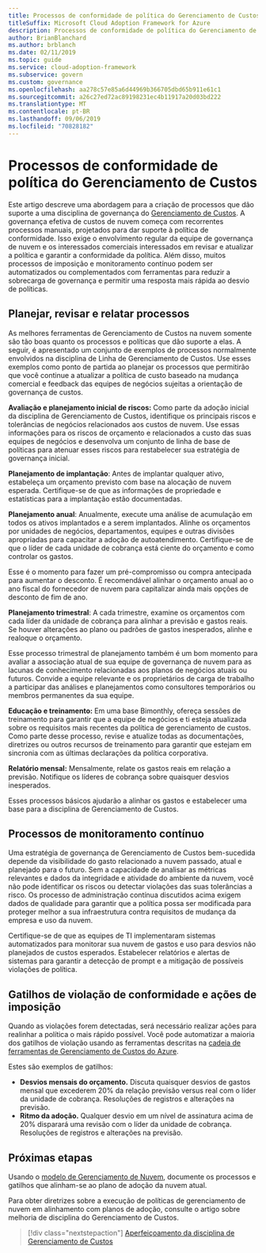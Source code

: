```yaml
---
title: Processos de conformidade de política do Gerenciamento de Custos
titleSuffix: Microsoft Cloud Adoption Framework for Azure
description: Processos de conformidade de política do Gerenciamento de Custos
author: BrianBlanchard
ms.author: brblanch
ms.date: 02/11/2019
ms.topic: guide
ms.service: cloud-adoption-framework
ms.subservice: govern
ms.custom: governance
ms.openlocfilehash: aa278c57e85a6d44969b366705dbd65b911e61c1
ms.sourcegitcommit: a26c27ed72ac89198231ec4b11917a20d03bd222
ms.translationtype: MT
ms.contentlocale: pt-BR
ms.lasthandoff: 09/06/2019
ms.locfileid: "70828182"
---
```

# <a name="cost-management-policy-compliance-processes"></a>Processos de conformidade de política do Gerenciamento de Custos

Este artigo descreve uma abordagem para a criação de processos que dão suporte a uma disciplina de governança do [Gerenciamento de Custos](./index.md). A governança efetiva de custos de nuvem começa com recorrentes processos manuais, projetados para dar suporte à política de conformidade. Isso exige o envolvimento regular da equipe de governança de nuvem e os interessados comerciais interessados em revisar e atualizar a política e garantir a conformidade da política. Além disso, muitos processos de imposição e monitoramento contínuo podem ser automatizados ou complementados com ferramentas para reduzir a sobrecarga de governança e permitir uma resposta mais rápida ao desvio de políticas.

## <a name="planning-review-and-reporting-processes"></a>Planejar, revisar e relatar processos

As melhores ferramentas de Gerenciamento de Custos na nuvem somente são tão boas quanto os processos e políticas que dão suporte a elas. A seguir, é apresentado um conjunto de exemplos de processos normalmente envolvidos na disciplina de Linha de Gerenciamento de Custos. Use esses exemplos como ponto de partida ao planejar os processos que permitirão que você continue a atualizar a política de custo baseado na mudança comercial e feedback das equipes de negócios sujeitas a orientação de governança de custos.

**Avaliação e planejamento inicial de riscos:** Como parte da adoção inicial da disciplina de Gerenciamento de Custos, identifique os principais riscos e tolerâncias de negócios relacionados aos custos de nuvem. Use essas informações para os riscos de orçamento e relacionados a custo das suas equipes de negócios e desenvolva um conjunto de linha de base de políticas para atenuar esses riscos para restabelecer sua estratégia de governança inicial.

**Planejamento de implantação**: Antes de implantar qualquer ativo, estabeleça um orçamento previsto com base na alocação de nuvem esperada. Certifique-se de que as informações de propriedade e estatísticas para a implantação estão documentadas.

**Planejamento anual**: Anualmente, execute uma análise de acumulação em todos os ativos implantados e a serem implantados. Alinhe os orçamentos por unidades de negócios, departamentos, equipes e outras divisões apropriadas para capacitar a adoção de autoatendimento. Certifique-se de que o líder de cada unidade de cobrança está ciente do orçamento e como controlar os gastos.

Esse é o momento para fazer um pré-compromisso ou compra antecipada para aumentar o desconto. É recomendável alinhar o orçamento anual ao o ano fiscal do fornecedor de nuvem para capitalizar ainda mais opções de desconto de fim de ano.

**Planejamento trimestral**: A cada trimestre, examine os orçamentos com cada líder da unidade de cobrança para alinhar a previsão e gastos reais. Se houver alterações ao plano ou padrões de gastos inesperados, alinhe e realoque o orçamento.

Esse processo trimestral de planejamento também é um bom momento para avaliar a associação atual de sua equipe de governança de nuvem para as lacunas de conhecimento relacionadas aos planos de negócios atuais ou futuros. Convide a equipe relevante e os proprietários de carga de trabalho a participar das análises e planejamentos como consultores temporários ou membros permanentes da sua equipe.

**Educação e treinamento:** Em uma base Bimonthly, ofereça sessões de treinamento para garantir que a equipe de negócios e ti esteja atualizada sobre os requisitos mais recentes da política de gerenciamento de custos. Como parte desse processo, revise e atualize todas as documentações, diretrizes ou outros recursos de treinamento para garantir que estejam em sincronia com as últimas declarações da política corporativa.

**Relatório mensal:** Mensalmente, relate os gastos reais em relação a previsão. Notifique os líderes de cobrança sobre quaisquer desvios inesperados.

Esses processos básicos ajudarão a alinhar os gastos e estabelecer uma base para a disciplina de Gerenciamento de Custos.

## <a name="ongoing-monitoring-processes"></a>Processos de monitoramento contínuo

Uma estratégia de governança de Gerenciamento de Custos bem-sucedida depende da visibilidade do gasto relacionado a nuvem passado, atual e planejado para o futuro. Sem a capacidade de analisar as métricas relevantes e dados da integridade e atividade do ambiente da nuvem, você não pode identificar os riscos ou detectar violações das suas tolerâncias a risco. Os processo de administração contínua discutidos acima exigem dados de qualidade para garantir que a política possa ser modificada para proteger melhor a sua infraestrutura contra requisitos de mudança da empresa e uso da nuvem.

Certifique-se de que as equipes de TI implementaram sistemas automatizados para monitorar sua nuvem de gastos e uso para desvios não planejados de custos esperados. Estabelecer relatórios e alertas de sistemas para garantir a detecção de prompt e a mitigação de possíveis violações de política.

## <a name="compliance-violation-triggers-and-enforcement-actions"></a>Gatilhos de violação de conformidade e ações de imposição

Quando as violações forem detectadas, será necessário realizar ações para realinhar a política o mais rápido possível. Você pode automatizar a maioria dos gatilhos de violação usando as ferramentas descritas na [cadeia de ferramentas de Gerenciamento de Custos do Azure](toolchain.md).

Estes são exemplos de gatilhos:

- **Desvios mensais do orçamento.** Discuta quaisquer desvios de gastos mensal que excederem 20% da relação previsão versus real com o líder da unidade de cobrança. Resoluções de registros e alterações na previsão.
- **Ritmo da adoção.** Qualquer desvio em um nível de assinatura acima de 20% disparará uma revisão com o líder da unidade de cobrança. Resoluções de registros e alterações na previsão.

## <a name="next-steps"></a>Próximas etapas

Usando o [modelo de Gerenciamento de Nuvem](./template.md), documente os processos e gatilhos que alinham-se ao plano de adoção da nuvem atual.

Para obter diretrizes sobre a execução de políticas de gerenciamento de nuvem em alinhamento com planos de adoção, consulte o artigo sobre melhoria de disciplina do Gerenciamento de Custos.

> [!div class="nextstepaction"]
> [Aperfeiçoamento da disciplina de Gerenciamento de Custos](./discipline-improvement.md)

